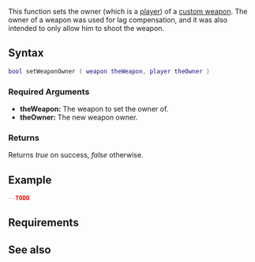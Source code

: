 This function sets the owner (which is a [player](/docs/player.md "wikilink")) of a [custom weapon](/docs/element/weapon.md "wikilink"). The owner of a weapon was used for lag compensation, and it was also intended to only allow him to shoot the weapon.

Syntax
------

``` lua
bool setWeaponOwner ( weapon theWeapon, player theOwner )
```

### Required Arguments

-   **theWeapon:** The weapon to set the owner of.
-   **theOwner:** The new weapon owner.

### Returns

Returns *true* on success, *false* otherwise.

Example
-------

``` lua
--TODO
```

Requirements
------------

See also
--------
